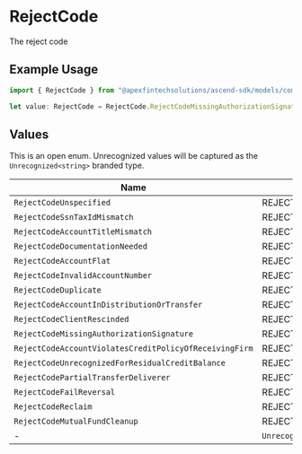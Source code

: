 # RejectCode

The reject code

## Example Usage

```typescript
import { RejectCode } from "@apexfintechsolutions/ascend-sdk/models/components";

let value: RejectCode = RejectCode.RejectCodeMissingAuthorizationSignature;
```

## Values

This is an open enum. Unrecognized values will be captured as the `Unrecognized<string>` branded type.

| Name                                                         | Value                                                        |
| ------------------------------------------------------------ | ------------------------------------------------------------ |
| `RejectCodeUnspecified`                                      | REJECT_CODE_UNSPECIFIED                                      |
| `RejectCodeSsnTaxIdMismatch`                                 | REJECT_CODE_SSN_TAX_ID_MISMATCH                              |
| `RejectCodeAccountTitleMismatch`                             | REJECT_CODE_ACCOUNT_TITLE_MISMATCH                           |
| `RejectCodeDocumentationNeeded`                              | REJECT_CODE_DOCUMENTATION_NEEDED                             |
| `RejectCodeAccountFlat`                                      | REJECT_CODE_ACCOUNT_FLAT                                     |
| `RejectCodeInvalidAccountNumber`                             | REJECT_CODE_INVALID_ACCOUNT_NUMBER                           |
| `RejectCodeDuplicate`                                        | REJECT_CODE_DUPLICATE                                        |
| `RejectCodeAccountInDistributionOrTransfer`                  | REJECT_CODE_ACCOUNT_IN_DISTRIBUTION_OR_TRANSFER              |
| `RejectCodeClientRescinded`                                  | REJECT_CODE_CLIENT_RESCINDED                                 |
| `RejectCodeMissingAuthorizationSignature`                    | REJECT_CODE_MISSING_AUTHORIZATION_SIGNATURE                  |
| `RejectCodeAccountViolatesCreditPolicyOfReceivingFirm`       | REJECT_CODE_ACCOUNT_VIOLATES_CREDIT_POLICY_OF_RECEIVING_FIRM |
| `RejectCodeUnrecognizedForResidualCreditBalance`             | REJECT_CODE_UNRECOGNIZED_FOR_RESIDUAL_CREDIT_BALANCE         |
| `RejectCodePartialTransferDeliverer`                         | REJECT_CODE_PARTIAL_TRANSFER_DELIVERER                       |
| `RejectCodeFailReversal`                                     | REJECT_CODE_FAIL_REVERSAL                                    |
| `RejectCodeReclaim`                                          | REJECT_CODE_RECLAIM                                          |
| `RejectCodeMutualFundCleanup`                                | REJECT_CODE_MUTUAL_FUND_CLEANUP                              |
| -                                                            | `Unrecognized<string>`                                       |